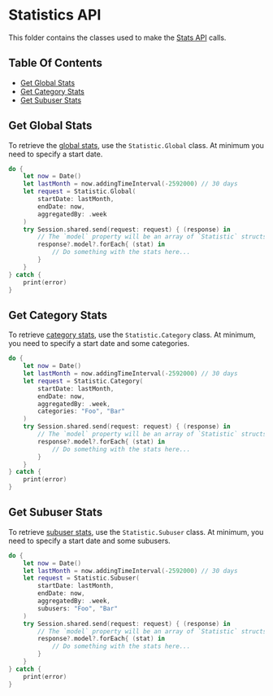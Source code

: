 # Statistics API

This folder contains the classes used to make the [Stats API](https://sendgrid.com/docs/API_Reference/Web_API_v3/Stats/index.html) calls.

## Table Of Contents

- [Get Global Stats](#get-global-stats)
- [Get Category Stats](#get-category-stats)
- [Get Subuser Stats](#get-subuser-stats)

## Get Global Stats

To retrieve the [global stats](https://sendgrid.com/docs/API_Reference/Web_API_v3/Stats/global.html), use the `Statistic.Global` class. At minimum you need to specify a start date.

```swift
do {
    let now = Date()
    let lastMonth = now.addingTimeInterval(-2592000) // 30 days
    let request = Statistic.Global(
        startDate: lastMonth,
        endDate: now,
        aggregatedBy: .week
    )
    try Session.shared.send(request: request) { (response) in
        // The `model` property will be an array of `Statistic` structs.
        response?.model?.forEach{ (stat) in
            // Do something with the stats here...
        }
    }
} catch {
    print(error)
}
```

## Get Category Stats

To retrieve [category stats](https://sendgrid.com/docs/API_Reference/Web_API_v3/Stats/categories.html), use the `Statistic.Category` class. At minimum, you need to specify a start date and some categories.

```swift
do {
    let now = Date()
    let lastMonth = now.addingTimeInterval(-2592000) // 30 days
    let request = Statistic.Category(
        startDate: lastMonth,
        endDate: now,
        aggregatedBy: .week,
        categories: "Foo", "Bar"
    )
    try Session.shared.send(request: request) { (response) in
        // The `model` property will be an array of `Statistic` structs.
        response?.model?.forEach{ (stat) in
            // Do something with the stats here...
        }
    }
} catch {
    print(error)
}
```

## Get Subuser Stats

To retrieve [subuser stats](https://sendgrid.com/docs/API_Reference/Web_API_v3/Stats/subusers.html), use the `Statistic.Subuser` class. At minimum, you need to specify a start date and some subusers.

```swift
do {
    let now = Date()
    let lastMonth = now.addingTimeInterval(-2592000) // 30 days
    let request = Statistic.Subuser(
        startDate: lastMonth,
        endDate: now,
        aggregatedBy: .week,
        subusers: "Foo", "Bar"
    )
    try Session.shared.send(request: request) { (response) in
        // The `model` property will be an array of `Statistic` structs.
        response?.model?.forEach{ (stat) in
            // Do something with the stats here...
        }
    }
} catch {
    print(error)
}
```